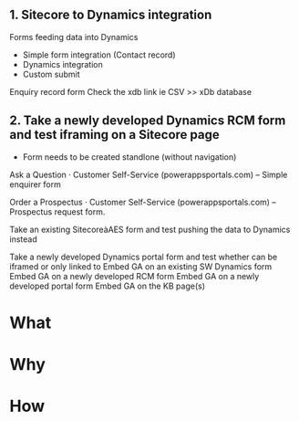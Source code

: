 
## 1. Sitecore to Dynamics integration

Forms feeding data into Dynamics

- Simple form integration (Contact record)
- Dynamics integration
- Custom submit


Enquiry record form
Check the xdb link ie CSV >> xDb database



## 2. Take a newly developed Dynamics RCM form and test iframing on a Sitecore page
- Form needs to be created standlone (without navigation)

Ask a Question · Customer Self-Service (powerappsportals.com) – Simple enquirer form

Order a Prospectus · Customer Self-Service (powerappsportals.com) – Prospectus request form.







Take an existing SitecoreàAES form and test pushing the data to Dynamics instead


Take a newly developed Dynamics portal form and test whether can be iframed or only linked to
Embed GA on an existing SW Dynamics form
Embed GA on a newly developed RCM form
Embed GA on a newly developed portal form
Embed GA on the KB page(s)








# What 





# Why





# How
